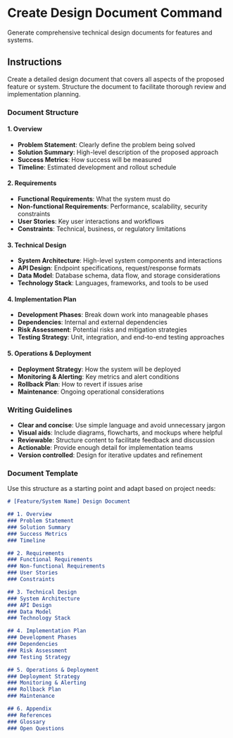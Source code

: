 # Create Design Document Command

Generate comprehensive technical design documents for features and systems.

## Instructions

Create a detailed design document that covers all aspects of the proposed feature or system. Structure the document to
facilitate thorough review and implementation planning.

### Document Structure

#### 1. Overview

- **Problem Statement**: Clearly define the problem being solved
- **Solution Summary**: High-level description of the proposed approach
- **Success Metrics**: How success will be measured
- **Timeline**: Estimated development and rollout schedule

#### 2. Requirements

- **Functional Requirements**: What the system must do
- **Non-functional Requirements**: Performance, scalability, security constraints
- **User Stories**: Key user interactions and workflows
- **Constraints**: Technical, business, or regulatory limitations

#### 3. Technical Design

- **System Architecture**: High-level system components and interactions
- **API Design**: Endpoint specifications, request/response formats
- **Data Model**: Database schema, data flow, and storage considerations
- **Technology Stack**: Languages, frameworks, and tools to be used

#### 4. Implementation Plan

- **Development Phases**: Break down work into manageable phases
- **Dependencies**: Internal and external dependencies
- **Risk Assessment**: Potential risks and mitigation strategies
- **Testing Strategy**: Unit, integration, and end-to-end testing approaches

#### 5. Operations & Deployment

- **Deployment Strategy**: How the system will be deployed
- **Monitoring & Alerting**: Key metrics and alert conditions
- **Rollback Plan**: How to revert if issues arise
- **Maintenance**: Ongoing operational considerations

### Writing Guidelines

- **Clear and concise**: Use simple language and avoid unnecessary jargon
- **Visual aids**: Include diagrams, flowcharts, and mockups where helpful
- **Reviewable**: Structure content to facilitate feedback and discussion
- **Actionable**: Provide enough detail for implementation teams
- **Version controlled**: Design for iterative updates and refinement

### Document Template

Use this structure as a starting point and adapt based on project needs:

```markdown
# [Feature/System Name] Design Document

## 1. Overview
### Problem Statement
### Solution Summary  
### Success Metrics
### Timeline

## 2. Requirements
### Functional Requirements
### Non-functional Requirements
### User Stories
### Constraints

## 3. Technical Design
### System Architecture
### API Design
### Data Model
### Technology Stack

## 4. Implementation Plan
### Development Phases
### Dependencies
### Risk Assessment
### Testing Strategy

## 5. Operations & Deployment
### Deployment Strategy
### Monitoring & Alerting
### Rollback Plan
### Maintenance

## 6. Appendix
### References
### Glossary
### Open Questions
```
